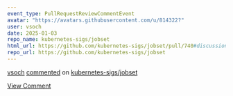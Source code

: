 ```yaml
---
event_type: PullRequestReviewCommentEvent
avatar: "https://avatars.githubusercontent.com/u/814322?"
user: vsoch
date: 2025-01-03
repo_name: kubernetes-sigs/jobset
html_url: https://github.com/kubernetes-sigs/jobset/pull/740#discussion_r1901447452
repo_url: https://github.com/kubernetes-sigs/jobset
---
```


<a href='https://github.com/vsoch' target='_blank'>vsoch</a> <a href='https://github.com/kubernetes-sigs/jobset/pull/740#discussion_r1901447452' target='_blank'>commented</a> on <a href='https://github.com/kubernetes-sigs/jobset' target='_blank'>kubernetes-sigs/jobset</a>

<a href='https://github.com/kubernetes-sigs/jobset/pull/740#discussion_r1901447452' target='_blank'>View Comment</a>